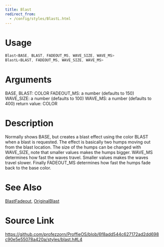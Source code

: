 ```yaml
---
title: Blast
redirect_from:
  - /config/styles/BlastL.html
---
```


# Usage
```cpp
Blast<BASE, BLAST, FADEOUT_MS, WAVE_SIZE, WAVE_MS>
BlastL<BLAST, FADEOUT_MS, WAVE_SIZE, WAVE_MS>
```

# Arguments
BASE, BLAST: COLOR
FADEOUT_MS: a number (defaults to 150)
WAVE_SIZE: a number (defaults to 100)
WAVE_MS: a number (defaults to 400)
return value: COLOR

# Description
Normally shows BASE, but creates a blast effect using
the color BLAST when a blast is requested. The effect
is basically two humps moving out from the blast location.
The size of the humps can be changed with WAVE_SIZE, note
that smaller values makes the humps bigger. WAVE_MS determines
how fast the waves travel. Smaller values makes the waves
travel slower. Finally FADEOUT_MS determines how fast the
humps fade back to the base color.

# See Also
[BlastFadeout](/config/styles/BlastFadeout.html), [OriginalBlast](/config/styles/OriginalBlast.html)

# Source Link
https://github.com/profezzorn/ProffieOS/blob/6f8add544c627172ad2dd698c90e5e55078a420a/styles/blast.h#L4
